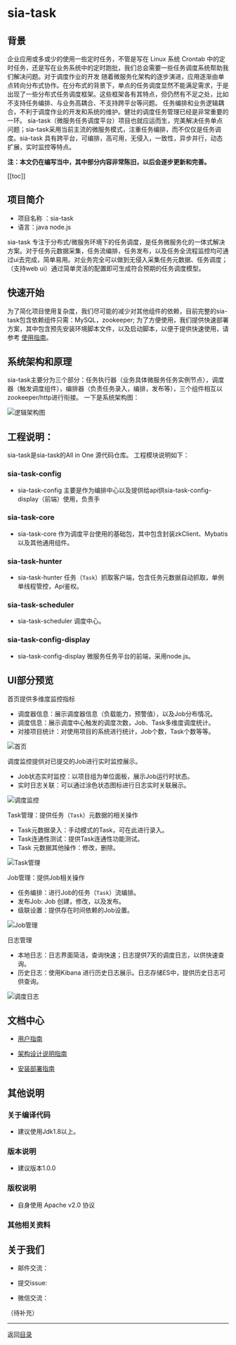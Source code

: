 sia-task
=======
## 背景
企业应用或多或少的使用一些定时任务，不管是写在 Linux 系统 Crontab 中的定时任务，还是写在业务系统中的定时跑批，我们总会需要一些任务调度系统帮助我们解决问题。对于调度作业的开发
随着微服务化架构的逐步演进，应用逐渐由单点转向分布式协作。在分布式的背景下，单点的任务调度显然不能满足需求，于是出现了一些分布式任务调度框架。这些框架各有其特点，但仍然有不足之处，比如不支持任务编排、与业务高耦合、不支持跨平台等问题。
任务编排和业务逻辑耦合，不利于调度作业的开发和系统的维护。健壮的调度任务管理已经是非常重要的一环。
sia-task（微服务任务调度平台）项目也就应运而生，完美解决任务单点问题；sia-task采用当前主流的微服务模式，注重任务编排，而不仅仅是任务调度。sia-task 具有跨平台，可编排，高可用，无侵入，一致性，异步并行，动态扩展，实时监控等特点。

**注：本文仍在编写当中，其中部分内容非常陈旧，以后会逐步更新和完善。**

[[toc]]

## 项目简介

* 项目名称 ：sia-task
* 语言：java node.js

sia-task 专注于分布式/微服务环境下的任务调度，是任务微服务化的一体式解决方案。对于任务元数据采集，任务流编排，任务发布，以及任务全流程监控均可通过ui去完成，简单易用。对业务完全可以做到无侵入采集任务元数据、任务调度；（支持web ui）通过简单灵活的配置即可生成符合预期的任务调度模型。

## 快速开始
为了简化项目使用复杂度，我们尽可能的减少对其他组件的依赖，目前完整的sia-task包含依赖组件只需：MySQL，zookeeper; 
为了方便使用，我们提供快速部署方案，其中包含预先安装环境脚本文件，以及启动脚本，以便于提供快速使用，请参考 [使用指南](http://**.**.**.**:****/)。

## 系统架构和原理

sia-task主要分为三个部分：任务执行器（业务具体微服务任务实例节点），调度器（触发调度组件），编排器（负责任务录入，编排，发布等），三个组件相互以zookeeper/http进行衔接。
一下是系统架构图：

![逻辑架构图](docs/images/architecture.png)

## 工程说明：

sia-task是sia-task的All in One 源代码仓库。
工程模块说明如下：

### sia-task-config
* sia-task-config 主要是作为编排中心以及提供给api供sia-task-config-display（前端）使用，负责手

### sia-task-core
* sia-task-core 作为调度平台使用的基础包，其中包含封装zkClient、Mybatis以及其他通用组件。

### sia-task-hunter
* sia-task-hunter 任务（`Task`）抓取客户端，包含任务元数据自动抓取，单例单线程管控，Api鉴权。

### sia-task-scheduler
* sia-task-scheduler 调度中心。

### sia-task-config-display
* sia-task-config-display 微服务任务平台的前端，采用node.js。


## UI部分预览

首页提供多维度监控指标
* 调度器信息：展示调度器信息（负载能力，预警值），以及Job分布情况。
* 调度信息：展示调度中心触发的调度次数，Job、Task多维度调度统计。
* 对接项目统计：对使用项目的系统进行统计，Job个数，Task个数等等。

![首页](docs/images/index.png)

调度监控提供对已提交的Job进行实时监控展示。
* Job状态实时监控：以项目组为单位面板，展示Job运行时状态。
* 实时日志关联：可以通过涂色状态图标进行日志实时关联展示。

![调度监控](docs/images/scheduling-monitoring.png)

Task管理：提供任务（`Task`）元数据的相关操作
* Task元数据录入：手动模式的Task，可在此进行录入。
* Task连通性测试：提供Task连通性功能测试。
* Task 元数据其他操作：修改，删除。

![Task管理](docs/images/Task-management.png)


Job管理：提供Job相关操作
* 任务编排：进行Job的任务（`Task`）流编排。
* 发布Job: Job 创建，修改，以及发布。
* 级联设置：提供存在时间依赖的Job设置。

![Job管理](docs/images/Job-management.png)

日志管理
* 本地日志：日志界面简洁，查询快速；日志提供7天的调度日志，以供快速查询。
* 历史日志：使用Kibana 进行历史日志展示。日志存储ES中，提供历史日志可供查询。

![调度日志](docs/images/scheduling-log.png)

## 文档中心

* [用户指南](http://**.**.**.**:****/user-handbook-readme.html)

* [架构设计说明指南](http://**.**.**.**:****/architect-readme.html)

* [安装部署指南](http://**.**.**.**:****/install-readme.html)

## 其他说明

### 关于编译代码
* 建议使用Jdk1.8以上。

### 版本说明
* 建议版本1.0.0

### 版权说明
* 自身使用 Apache v2.0 协议

### 其他相关资料 

## 关于我们

* 邮件交流：

* 提交issue:

* 微信交流：

（待补充）
* * *
返回[目录](readme) 


